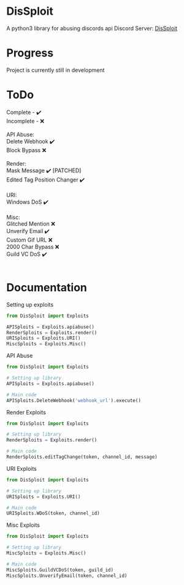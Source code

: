 # DisSploit
A python3 library for abusing discords api
Discord Server: <a href="https://discord.gg/ZcNcJQvgB3">DisSploit</a>
# Progress
Project is currently still in development
# ToDo
Complete   - ✔️<br>
Incomplete - ❌<br>
<br>
API Abuse:<br>
  Delete Webhook ✔️<br>
  Block Bypass ❌<br>
<br>
Render:<br>
  Mask Message ✔️ [PATCHED]<br>
  Edited Tag Position Changer ✔️<br>
<br>
URI:<br>
  Windows DoS ✔️<br>
<br>
Misc:<br>
  Glitched Mention ❌<br>
  Unverify Email ✔️<br>
  Custom Gif URL ❌<br>
  2000 Char Bypass ❌<br>
  Guild VC DoS ✔️<br>
<br>
# Documentation

Setting up exploits
```python
from DisSploit import Exploits

APISploits = Exploits.apiabuse()
RenderSploits = Exploits.render()
URISploits = Exploits.URI()
MiscSploits = Exploits.Misc()


```

API Abuse
```python
from DisSploit import Exploits

# Setting up library
APISploits = Exploits.apiabuse()

# Main code
APISploits.DeleteWebhook('webhook_url').execute()
```
Render Exploits
```python
from DisSploit import Exploits

# Setting up library
RenderSploits = Exploits.render()

# Main code
RenderSploits.editTagChange(token, channel_id, message)
```
URI Exploits
```python
from DisSploit import Exploits

# Setting up library
URISploits = Exploits.URI()

# Main code
URISploits.WDoS(token, channel_id)
```
Misc Exploits
```python
from DisSploit import Exploits

# Setting up library
MiscSploits = Exploits.Misc()

# Main code
MiscSploits.GuildVCDoS(token, guild_id)
MiscSploits.UnverifyEmail(token, channel_id)
```
